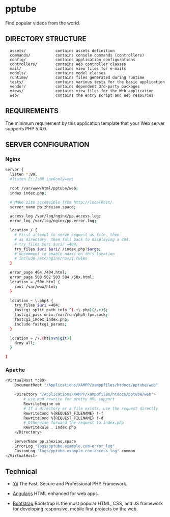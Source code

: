 pptube
================================

Find popular videos from the world.


DIRECTORY STRUCTURE
-------------------

      assets/             contains assets definition
      commands/           contains console commands (controllers)
      config/             contains application configurations
      controllers/        contains Web controller classes
      mail/               contains view files for e-mails
      models/             contains model classes
      runtime/            contains files generated during runtime
      tests/              contains various tests for the basic application
      vendor/             contains dependent 3rd-party packages
      views/              contains view files for the Web application
      web/                contains the entry script and Web resources



REQUIREMENTS
------------

The minimum requirement by this application template that your Web server supports PHP 5.4.0.

SERVER CONFIGURATION
-------------

### Nginx
```bash
server {
  listen *:80;
  #listen [::]:80 ipv6only=on;

  root /var/www/html/pptube/web;
  index index.php;

  # Make site accessible from http://localhost/
  server_name pp.zhexiao.space;

  access_log /var/log/nginx/pp.access.log;
  error_log /var/log/nginx/pp.error.log;

  location / {
    # First attempt to serve request as file, then
    # as directory, then fall back to displaying a 404.
    # try_files $uri $uri/ =404;
    try_files $uri $uri/ /index.php?$args;
    # Uncomment to enable naxsi on this location
    # include /etc/nginx/naxsi.rules
  } 

  error_page 404 /404.html;
  error_page 500 502 503 504 /50x.html;
  location = /50x.html {
    root /var/www/html;
  }

  location ~ \.php$ {
    try_files $uri =404;
    fastcgi_split_path_info ^(.+\.php)(/.+)$;
    fastcgi_pass unix:/var/run/php5-fpm.sock;
    fastcgi_index index.php;
    include fastcgi_params;
  }

  location ~ /\.(ht|svn|git){
    deny all;
  }

}
```

### Apache
```bash
<VirtualHost *:80>
    DocumentRoot "/Applications/XAMPP/xamppfiles/htdocs/pptube/web"

    <Directory "/Applications/XAMPP/xamppfiles/htdocs/pptube/web">
        # use mod_rewrite for pretty URL support
        RewriteEngine on
        # If a directory or a file exists, use the request directly
        RewriteCond %{REQUEST_FILENAME} !-f
        RewriteCond %{REQUEST_FILENAME} !-d
        # Otherwise forward the request to index.php
        RewriteRule . index.php
    </Directory>

    ServerName pp.zhexiao.space
    ErrorLog "logs/pptube.example.com-error_log"
    CustomLog "logs/pptube.example.com-access_log" common
</VirtualHost>
```

Technical
---------

- [Yii](http://www.yiiframework.com/) The Fast, Secure and Professional PHP Framework.

- [Angularjs](https://angularjs.org/) HTML enhanced for web apps.

- [Bootstrap](http://getbootstrap.com/) Bootstrap is the most popular HTML, CSS, and JS framework for developing responsive, mobile first projects on the web.

